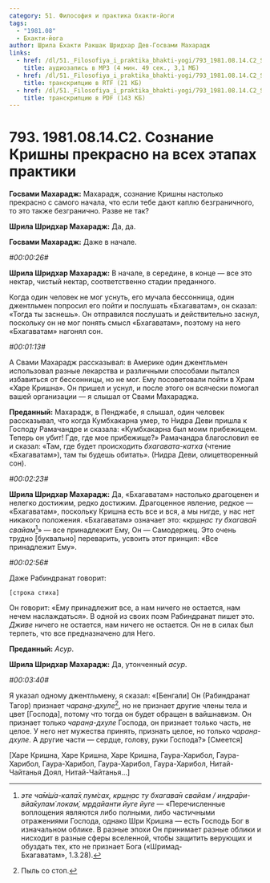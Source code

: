 ```yaml
---
category: 51. Философия и практика бхакти-йоги
tags:
  - "1981.08"
  - Бхакти-йога
author: Шрила Бхакти Ракшак Шридхар Дев-Госвами Махарадж
links:
  - href: /dl/51._Filosofiya_i_praktika_bhakti-yogi/793_1981.08.14.C2_SridharMj_Soznanie_Krishny_prekrasno_na_vseh_jetapah_praktiki.mp3
    title: аудиозапись в MP3 (4 мин. 49 сек., 3,1 МБ)
  - href: /dl/51._Filosofiya_i_praktika_bhakti-yogi/793_1981.08.14.C2_SridharMj_Soznanie_Krishny_prekrasno_na_vseh_jetapah_praktiki.rtf
    title: транскрипцию в RTF (21 КБ)
  - href: /dl/51._Filosofiya_i_praktika_bhakti-yogi/793_1981.08.14.C2_SridharMj_Soznanie_Krishny_prekrasno_na_vseh_jetapah_praktiki.pdf
    title: транскрипцию в PDF (143 КБ)
---
```


# 793. 1981.08.14.C2. Сознание Кришны прекрасно на всех этапах практики

**Госвами Махарадж:** Махарадж, сознание Кришны настолько прекрасно с самого начала, что если тебе дают каплю безграничного, то это также безгранично. Разве не так?

**Шрила Шридхар Махарадж:** Да, да.

**Госвами Махарадж:** Даже в начале.

*#00:00:26#*

**Шрила Шридхар Махарадж:** В начале, в середине, в конце — все это нектар, чистый нектар, соответственно стадии преданного.

Когда один человек не мог уснуть, его мучала бессонница, один джентльмен попросил его пойти и послушать «Бхагаватам», он сказал: «Тогда ты заснешь». Он отправился послушать и действительно заснул, поскольку он не мог понять смысл «Бхагаватам», поэтому на него «Бхагаватам» нагонял сон.

*#00:01:13#*

А Свами Махарадж рассказывал: в Америке один джентльмен использовал разные лекарства и различными способами пытался избавиться от бессонницы, но не мог. Ему посоветовали пойти в Храм «Харе Кришна». Он пришел и уснул, и после этого он всячески помогал вашей организации — я слышал от Свами Махараджа.

**Преданный:** Махарадж, в Пенджабе, я слышал, один человек рассказывал, что когда Кумбхакарна умер, то Нидра Деви пришла к Господу Рамачандре и сказала: «Кумбхакарна был моим прибежищем. Теперь он убит! Где, где мое прибежище?» Рамачандра благословил ее и сказал: «Там, где будет происходить *бхагавата-катха* (чтение «Бхагаватам»), там ты будешь обитать». (Нидра Деви, олицетворенный сон).

*#00:02:23#*

**Шрила Шридхар Махарадж:** Да, «Бхагаватам» настолько драгоценен и нелегко достижим, редко достижим. Драгоценное явление, редкое — «Бхагаватам», поскольку Кришна есть все и вся, а мы нигде, у нас нет никакого положения. «Бхагаватам» означает это: «*кр̣ш̣н̣ас ту бхагава̄н свайам*[^_ftn1]» — все принадлежит Ему, Он — Самодержец. Это очень трудно [буквально] переварить, усвоить этот принцип: «Все принадлежит Ему».

*#00:02:56#*

Даже Рабиндранат говорит:

    [строка стиха]

Он говорит: «Ему принадлежит все, а нам ничего не остается, нам нечем наслаждаться». В одной из своих поэм Рабиндранат пишет это. *Дживе* ничего не остается, нам ничего не остается. Он не в силах был терпеть, что все предназначено для Него.

**Преданный:** *Асур*.

**Шрила Шридхар Махарадж:** Да, утонченный *асур*.

*#00:03:40#*

Я указал одному джентльмену, я сказал: «[Бенгали] Он (Рабиндранат Тагор) признает *чаран̣а-дхуле*[^_ftn2], но не признает другие члены тела и цвет [Господа], потому что тогда он будет обращен в вайшнавизм. Он признает только *чаран̣а-дхуле* Господа, он признает только часть, не целое. У него нет мужества принять, признать целое, но только *чаран̣а-дхуле*. А другие части — сердце, голову, руки Господа?» [Смеется]

[Харе Кришна, Харе Кришна, Харе Кришна, Гаура-Харибол, Гаура-Харибол, Гаура-Харибол, Гаура-Харибол, Гаура-Харибол, Нитай-Чайтанья Доял, Нитай-Чайтанья…]



[^_ftn1]: *эте ча̄м̇ш́а-кала̄х̣ пум̇сах̣, кр̣ш̣н̣ас ту бхагава̄н свайам / индра̄ри-вйа̄кулам̇ локам̇, мр̣д̣айанти йуге йуге* — «Перечисленные воплощения являются либо полными, либо частичными отражениями Господа, однако Шри Кришна — есть Господь Бог в изначальном облике. В разные эпохи Он принимает разные облики и нисходит в разные сферы вселенной, чтобы защитить верующих и обуздать тех, кто не признает Бога («Шримад-Бхагаватам», 1.3.28).

[^_ftn2]: Пыль со стоп.

